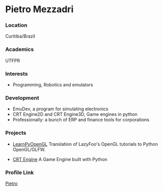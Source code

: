 # Pietro Mezzadri

### Location

Curitiba/Brazil

### Academics

UTFPR

### Interests

- Programming, Robotics and emulators

### Development

- EmuDev, a program for simulating electronics
- CRT Engine2D and CRT Engine3D, Game engines in python
- Professionally: a bunch of ERP and finance tools for corporations

### Projects

- [LearnPyOpenGL](https://github.com/pietromezzadri/LearnPyOpenGL) Translation of LazyFoo's OpenGL tutorials to Python OpenGL/GLFW.

- [CRT Engine](https://github.com/pietromezzadri/crt-engine) A Game Engine built with Python

### Profile Link

[Pietro](https://github.com/pietromezzadri)